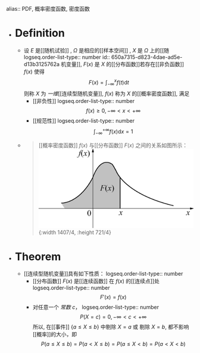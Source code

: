 alias:: PDF, 概率密度函数, 密度函数

- # Definition
	- 设 $E$ 是[[随机试验]] , $Ω$ 是相应的[[样本空间]] , $X$ 是 $Ω$ 上的[[随
	  logseq.order-list-type:: number
	  id:: 650a7315-d823-4dae-ad5e-d13b3125762a
	  机变量]], $F(x)$ 是 $X$ 的[[分布函数]]若存在[[非负函数]] $f(x)$ 使得
	  $$F(x)=\int^x_{-\infty}f(t)\mathrm d t$$
	  则称 $X$ 为 *一维*[[连续型随机变量]], $f(x)$ 称为 $X$ 的[[概率密度函数]], 满足
		- [[非负性]]
		  logseq.order-list-type:: number
		  $$f(x)\ge 0,-\infty<x<+\infty$$
		- [[规范性]]
		  logseq.order-list-type:: number
		  $$\int^{+\infty}_{-\infty}f(x)\mathrm{d}x=1$$
	- > [[概率密度函数]] $f(x)$ 与[[分布函数]] $F(x)$ 之间的关系如图所示：
	  ![image.png](../assets/image_1695184696099_0.png){:width 1407/4, :height 721/4}
- # Theorem
	- [[连续型随机变量]]具有如下性质：
	  logseq.order-list-type:: number
		- [[分布函数]] $F(x)$ 是[[连续函数]] 在 $f(x)$ 的[[连续点]]处
		  logseq.order-list-type:: number
		  $$F'(x)=f(x)$$
		- 对任意一个 *常数* $c$，
		  logseq.order-list-type:: number
		  $$P(X=c)=0, -\infty <c<+\infty$$
		  所以, 在[[事件]] $\{a\le X\le b\}$ 中剔除 $X=a$ 或 剔除 $X = b$, 都不影响[[概率]]的大小，即
		  $$
		  P(a\le X\le b)=P(a<X\le b)=P(a\le X<b)=P(a<X<b)
		  $$